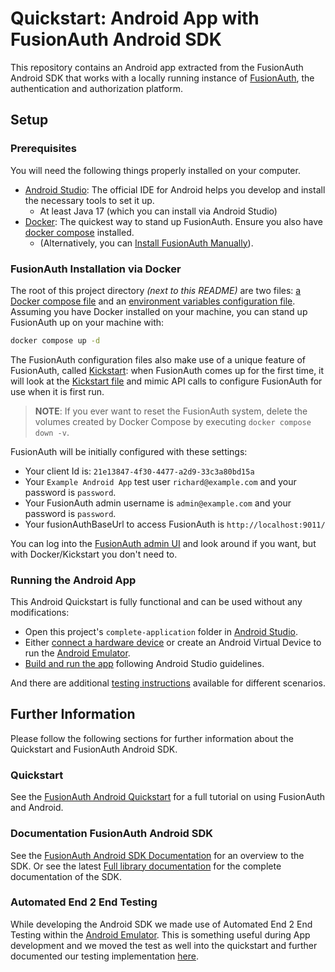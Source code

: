 # Quickstart: Android App with FusionAuth Android SDK

This repository contains an Android app extracted from the FusionAuth Android SDK that works with a locally running instance of [FusionAuth](https://fusionauth.io/), the authentication and authorization platform.

<!--
this and following tags, and the corresponding end tag, are used to delineate what is pulled into the FusionAuth docs site (the client libraries pages). Don't remove unless you also change the docs site.

Please also use ``` instead of indenting for code blocks. The backticks are translated correctly to adoc format.
-->

## Setup

### Prerequisites
<!--
tag::forDocSitePrerequisites[]
-->
You will need the following things properly installed on your computer.

- [Android Studio](https://developer.android.com/studio): The official IDE for Android helps you develop and install the necessary tools to set it up.
  - At least Java 17 (which you can install via Android Studio)
- [Docker](https://www.docker.com): The quickest way to stand up FusionAuth. Ensure you also have [docker compose](https://docs.docker.com/compose/) installed.
  - (Alternatively, you can [Install FusionAuth Manually](https://fusionauth.io/docs/v1/tech/installation-guide/)).
<!--
end::forDocSitePrerequisites[]
-->

### FusionAuth Installation via Docker
<!--
tag::forDocSiteDocker[]
-->
The root of this project directory _(next to this README)_ are two files: [a Docker compose file](./docker-compose.yml) and an [environment variables configuration file](./.env). Assuming you have Docker installed on your machine, you can stand up FusionAuth up on your machine with:

```bash
docker compose up -d
```

The FusionAuth configuration files also make use of a unique feature of FusionAuth, called [Kickstart](https://fusionauth.io/docs/v1/tech/installation-guide/kickstart): when FusionAuth comes up for the first time, it will look at the [Kickstart file](kickstart/kickstart.json) and mimic API calls to configure FusionAuth for use when it is first run. 

> **NOTE**: If you ever want to reset the FusionAuth system, delete the volumes created by Docker Compose by executing `docker compose down -v`. 

FusionAuth will be initially configured with these settings:
* Your client Id is: `21e13847-4f30-4477-a2d9-33c3a80bd15a`
* Your `Example Android App` test user `richard@example.com` and your password is `password`.
* Your FusionAuth admin username is `admin@example.com` and your password is `password`.
* Your fusionAuthBaseUrl to access FusionAuth is `http://localhost:9011/`

You can log into the [FusionAuth admin UI](http://localhost:9011/admin) and look around if you want, but with Docker/Kickstart you don't need to.
<!--
end::forDocSiteDocker[]
-->
### Running the Android App
<!--
tag::forDocSiteRun[]
-->
This Android Quickstart is fully functional and can be used without any modifications:

- Open this project's `complete-application` folder in [Android Studio](https://developer.android.com/studio).
- Either [connect a hardware device](https://developer.android.com/studio/run/device) or create an Android Virtual Device to run the [Android Emulator](https://developer.android.com/studio/run/emulator).
- [Build and run the app](https://developer.android.com/studio/run/) following Android Studio guidelines.

And there are additional [testing instructions](TESTING.md) available for different scenarios.
<!--
end::forDocSiteRun[]
-->
## Further Information

Please follow the following sections for further information about the Quickstart and FusionAuth Android SDK.

### Quickstart

See the [FusionAuth Android Quickstart](https://fusionauth.io/docs/quickstarts/quickstart-android-java-native-fusionauth-sdk/) for a full tutorial on using FusionAuth and Android.

### Documentation FusionAuth Android SDK

See the [FusionAuth Android SDK Documentation](https://fusionauth.io/docs/sdks/android-sdk) for an overview to the SDK. Or see the latest [Full library documentation](https://github.com/FusionAuth/fusionauth-android-sdk/blob/main/library/docs/index.md) for the complete documentation of the SDK.

### Automated End 2 End Testing

While developing the Android SDK we made use of Automated End 2 End Testing within the [Android Emulator](https://developer.android.com/studio/run/emulator). This is something useful during App development and we moved the test as well into the quickstart and further documented our testing implementation [here](TESTING.md).

<!--
Maintainer info on how to create the example App manually:

The example App is a copy from https://github.com/FusionAuth/fusionauth-android-sdk/tree/main/app by:

1. Create a new Android project with Kotlin and Gradle
2. copy the app/src folder from the sdk in to the app/ folder
3. copy the app/build.gradle.kts from the sdk in to the app/ folder
4. remove lint configuration for sarifReport from it
5. replace implementation(project(":library")) with implementation("io.fusionauth:fusionauth-android-sdk:0.1.1") and use accordingly the latest release version
6. copy the fusionauth/<latest version>/ from the sdk to fusionauth/
7. make sure gradlew is on the same version as the sdk by running e.g. ./gradlew wrapper --gradle-version 8.6
8. test the app by first starting fusionauth and then run the app.
9. once successful manually tested do a full End 2 End test by running ./gradlew clean connectedAndroidTest
10. once successful commit your changes
11. create a new tag according to the tag of the io.fusionauth:fusionauth-android-sdk e.g. 0.1.1
-->
